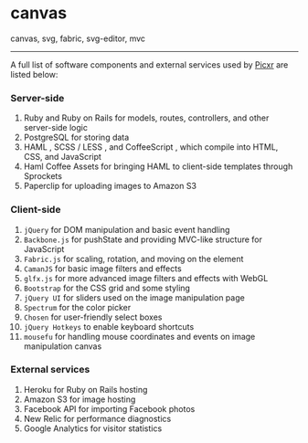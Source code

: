 canvas
======

canvas, svg, fabric, svg-editor, mvc

-----------------------------------
A full list of software components and external services used by [Picxr](http://picxr.com/about/tech) are listed below:

### Server-side
1. Ruby and Ruby on Rails for models, routes, controllers, and other server-side logic
1. PostgreSQL for storing data
1. HAML , SCSS / LESS , and CoffeeScript , which compile into HTML, CSS, and JavaScript
1. Haml Coffee Assets for bringing HAML to client-side templates through Sprockets
1. Paperclip for uploading images to Amazon S3

### Client-side

1. <code>jQuery</code> for DOM manipulation and basic event handling
1. <code>Backbone.js</code> for pushState and providing MVC-like structure for JavaScript
1. <code>Fabric.js</code> for scaling, rotation, and moving on the <canvas> element
1. <code>CamanJS</code> for basic image filters and effects
1. <code>glfx.js</code> for more advanced image filters and effects with WebGL
1. <code>Bootstrap</code> for the CSS grid and some styling
1. <code>jQuery UI</code> for sliders used on the image manipulation page
1. <code>Spectrum</code> for the color picker
1. <code>Chosen</code> for user-friendly select boxes
1. <code>jQuery Hotkeys</code> to enable keyboard shortcuts
1. <code>mousefu</code> for handling mouse coordinates and events on image manipulation canvas

### External services
1. Heroku for Ruby on Rails hosting
1. Amazon S3 for image hosting
1. Facebook API for importing Facebook photos
1. New Relic for performance diagnostics
1. Google Analytics for visitor statistics